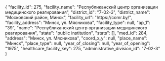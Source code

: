 {
    "facility_id": 275,
    "facility_name": "Республиканский центр организации медицинского реагирования",
    "district_id": "7-02-3",
    "district_name": "Московский район, Минск",
    "facility_url": "https:\/\/comr.by\/",
    "facility_address": "Минск, ул. Мясникова",
    "facility_type": null,
    "ap_1": "39",
    "name": "Республиканский центр организации медицинского реагирования",
    "state": "public institution",
    "stats": [],
    "med_id": 284,
    "address": "Минск, ул. Мясникова",
    "coord_x_y": null,
    "place_name": "Минск",
    "place_type": null,
    "year_of_closing": null,
    "year_of_opening": "1975",
    "healthcare_facility_key": 275,
    "administrative_division_id": "7-02-3"
}